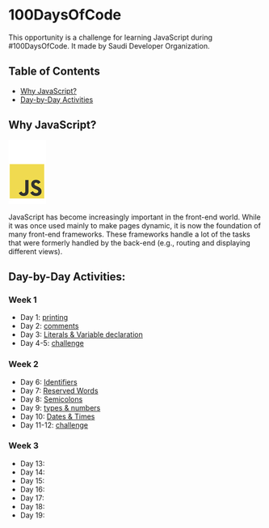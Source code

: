 # 100DaysOfCode
This opportunity is a challenge for learning JavaScript during #100DaysOfCode. It made by  Saudi Developer Organization. 

## Table of Contents
* [Why JavaScript?](#why_javascript?)
* [Day-by-Day Activities](#day-by-day_activities)

## Why JavaScript?
<img src="JavaScript/javascript.jpg" alt="JavaScript">

JavaScript has become increasingly important in the front-end world. While it was once used mainly to make pages dynamic, it is now the foundation of many front-end frameworks. These frameworks handle a lot of the tasks that were formerly handled by the back-end (e.g., routing and displaying different views).

## Day-by-Day Activities:
### Week 1
* Day 1: [printing](JavaScript/1st_Week/1st_Day.js)
* Day 2: [comments](JavaScript/1st_week/2nd_Day.js)
* Day 3: [Literals & Variable declaration](JavaScript/1st_week/3rd_Day.js)
* Day 4-5: [challenge](JavaScript/1st_week/4th_and_5th_Days.js)

### Week 2
* Day 6: [Identifiers](JavaScript/2nd_week/6th_Days.js)
* Day 7: [Reserved Words](JavaScript/2nd_week/7th_Days.js)
* Day 8: [Semicolons](JavaScript/2nd_week/8th_Days.js)
* Day 9: [types & numbers](JavaScript/2nd_week/9th_Days.js)
* Day 10: [Dates & Times](JavaScript/2nd_week/10th_Days.js)
* Day 11-12: [challenge](JavaScript/2nd_week/11th_and_12th_Days.js)

### Week 3
* Day 13:
* Day 14:
* Day 15:
* Day 16:
* Day 17:
* Day 18:
* Day 19:

